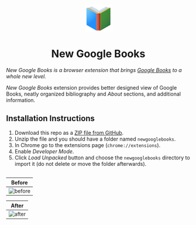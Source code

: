 <p align="center">
  <img src="https://github.com/lcookiel/newgooglebooks/blob/master/images/128.png" width="75" height="75"/>
</p>

<h1 align="center">New Google Books</h1>

*New Google Books is a browser extension that brings [Google Books](https://books.google.com) to a whole new level.*


*New Google Books* extension provides better designed view of Google Books, neatly organized bibliography and *About* sections, and additional information.

## Installation Instructions
1. Download this repo as a [ZIP file from GitHub](https://github.com/lcookiel/newgooglebooks/releases/).
1. Unzip the file and you should have a folder named `newgooglebooks`.
1. In Chrome go to the extensions page (`chrome://extensions`).
1. Enable *Developer Mode*.
1. Click *Load Unpacked* button and choose the `newgooglebooks` directory to import it (do not delete or move the folder afterwards).

##

| Before      |
| ----------- |
| ![before](https://telegra.ph/file/47dabe02ecf9da64f62c6.png)|

|After|
| ----------- |
|![after](https://telegra.ph/file/5a91fa61dc24f9b15bf5f.png)|
